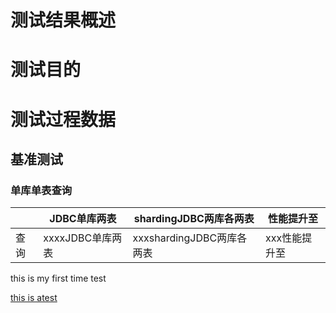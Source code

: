 # 测试结果概述
# 测试目的
# 测试过程数据
## 基准测试
### 单库单表查询
||JDBC单库两表|shardingJDBC两库各两表|性能提升至|
|-----|-------|--------|----------|
|查询|xxxxJDBC单库两表|xxxshardingJDBC两库各两表|xxx性能提升至|

this is my first time test



[this is atest](https://github.com/yue530tom/test/blob/master/dstatdemo1.png)

